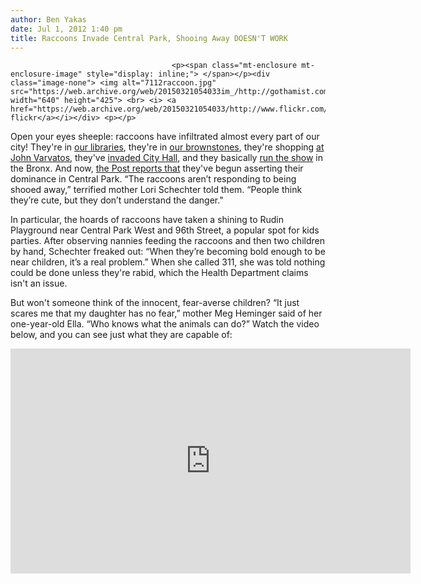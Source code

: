 ```yaml
---
author: Ben Yakas
date: Jul 1, 2012 1:40 pm
title: Raccoons Invade Central Park, Shooing Away DOESN'T WORK
---
```


	
										<p><span class="mt-enclosure mt-enclosure-image" style="display: inline;"> </span></p><div class="image-none"> <img alt="7112raccoon.jpg" src="https://web.archive.org/web/20150321054033im_/http://gothamist.com/attachments/byakas/7112raccoon.jpg" width="640" height="425"> <br> <i> <a href="https://web.archive.org/web/20150321054033/http://www.flickr.com/photos/mytummytalkstome/7186201196/">mytummytalkstome&apos;s flickr</a></i></div> <p></p>

<p>Open your eyes sheeple: raccoons have infiltrated almost every part of our city! They&apos;re in <a href="https://web.archive.org/web/20150321054033/http://gothamist.com/2010/07/13/raccoon_rummages_through_brooklyn_p_1.php">our libraries</a>, they&apos;re in <a href="https://web.archive.org/web/20150321054033/http://gothamist.com/2010/07/23/raccoon_invades_park_slope_brownsto.php">our brownstones</a>, they&apos;re shopping <a href="https://web.archive.org/web/20150321054033/http://gothamist.com/2009/07/11/raccoon_finds_its_way_into_john_var.php">at John Varvatos</a>, they&apos;ve <a href="https://web.archive.org/web/20150321054033/http://gothamist.com/2009/08/18/raccoon_1.php">invaded City Hall</a>, and they basically <a href="https://web.archive.org/web/20150321054033/http://gothamist.com/2012/03/12/giant_raccoon.php">run the show</a> in the Bronx. And now, <a href="https://web.archive.org/web/20150321054033/http://www.nypost.com/p/news/local/manhattan/rabid_fears_in_central_park_dSl8ARxe7LWYzMvY22TM8J?utm_medium=rss&amp;utm_content=Manhattan">the Post reports that</a> they&apos;ve begun asserting their dominance in Central Park. &#x201C;The raccoons aren&#x2019;t responding to being shooed away,&#x201D; terrified mother Lori Schechter told them. &#x201C;People think they&#x2019;re cute, but they don&#x2019;t understand the danger.&quot;</p>

<p>In particular, the hoards of raccoons have taken a shining to Rudin Playground near Central Park West and 96th Street, a popular spot for kids parties. After observing nannies feeding the raccoons and then two children by hand, Schechter freaked out: &#x201C;When they&#x2019;re becoming bold enough to be near children, it&#x2019;s a real problem.&#x201D; When she called 311, she was told nothing could be done unless they&apos;re rabid, which the Health Department claims isn&apos;t an issue. </p>

<p>But won&apos;t someone think of the innocent, fear-averse children? &#x201C;It just scares me that my daughter has no fear,&#x201D; mother Meg Heminger said of her one-year-old Ella. &#x201C;Who knows what the animals can do?&#x201D; Watch the video below, and you can see just what they are capable of:</p>

<p><iframe width="640" height="360" src="https://web.archive.org/web/20150321054033if_/http://www.youtube.com/embed/A0i6POzDIks" frameborder="0" allowfullscreen></iframe></p>					
										
									
				